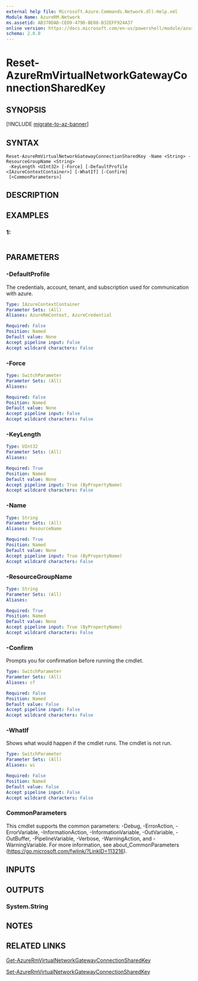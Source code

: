 ```yaml
---
external help file: Microsoft.Azure.Commands.Network.dll-Help.xml
Module Name: AzureRM.Network
ms.assetid: AB370DAD-CED9-479D-BE08-B32EFF924A37
online version: https://docs.microsoft.com/en-us/powershell/module/azurerm.network/reset-azurermvirtualnetworkgatewayconnectionsharedkey
schema: 2.0.0
---
```


# Reset-AzureRmVirtualNetworkGatewayConnectionSharedKey

## SYNOPSIS

[!INCLUDE [migrate-to-az-banner](../../includes/migrate-to-az-banner.md)]

## SYNTAX

```
Reset-AzureRmVirtualNetworkGatewayConnectionSharedKey -Name <String> -ResourceGroupName <String>
 -KeyLength <UInt32> [-Force] [-DefaultProfile <IAzureContextContainer>] [-WhatIf] [-Confirm]
 [<CommonParameters>]
```

## DESCRIPTION

## EXAMPLES

### 1:
```

```

## PARAMETERS

### -DefaultProfile
The credentials, account, tenant, and subscription used for communication with azure.

```yaml
Type: IAzureContextContainer
Parameter Sets: (All)
Aliases: AzureRmContext, AzureCredential

Required: False
Position: Named
Default value: None
Accept pipeline input: False
Accept wildcard characters: False
```

### -Force
```yaml
Type: SwitchParameter
Parameter Sets: (All)
Aliases: 

Required: False
Position: Named
Default value: None
Accept pipeline input: False
Accept wildcard characters: False
```

### -KeyLength
```yaml
Type: UInt32
Parameter Sets: (All)
Aliases: 

Required: True
Position: Named
Default value: None
Accept pipeline input: True (ByPropertyName)
Accept wildcard characters: False
```

### -Name
```yaml
Type: String
Parameter Sets: (All)
Aliases: ResourceName

Required: True
Position: Named
Default value: None
Accept pipeline input: True (ByPropertyName)
Accept wildcard characters: False
```

### -ResourceGroupName
```yaml
Type: String
Parameter Sets: (All)
Aliases: 

Required: True
Position: Named
Default value: None
Accept pipeline input: True (ByPropertyName)
Accept wildcard characters: False
```

### -Confirm
Prompts you for confirmation before running the cmdlet.

```yaml
Type: SwitchParameter
Parameter Sets: (All)
Aliases: cf

Required: False
Position: Named
Default value: False
Accept pipeline input: False
Accept wildcard characters: False
```

### -WhatIf
Shows what would happen if the cmdlet runs.
The cmdlet is not run.

```yaml
Type: SwitchParameter
Parameter Sets: (All)
Aliases: wi

Required: False
Position: Named
Default value: False
Accept pipeline input: False
Accept wildcard characters: False
```

### CommonParameters
This cmdlet supports the common parameters: -Debug, -ErrorAction, -ErrorVariable, -InformationAction, -InformationVariable, -OutVariable, -OutBuffer, -PipelineVariable, -Verbose, -WarningAction, and -WarningVariable. For more information, see about_CommonParameters (https://go.microsoft.com/fwlink/?LinkID=113216).

## INPUTS

## OUTPUTS

### System.String

## NOTES

## RELATED LINKS

[Get-AzureRmVirtualNetworkGatewayConnectionSharedKey](./Get-AzureRmVirtualNetworkGatewayConnectionSharedKey.md)

[Set-AzureRmVirtualNetworkGatewayConnectionSharedKey](./Set-AzureRmVirtualNetworkGatewayConnectionSharedKey.md)


